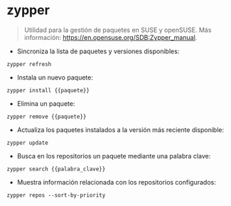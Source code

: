 # zypper

> Utilidad para la gestión de paquetes en SUSE y openSUSE.
> Más información: <https://en.opensuse.org/SDB:Zypper_manual>.

- Sincroniza la lista de paquetes y versiones disponibles:

`zypper refresh`

- Instala un nuevo paquete:

`zypper install {{paquete}}`

- Elimina un paquete:

`zypper remove {{paquete}}`

- Actualiza los paquetes instalados a la versión más reciente disponible:

`zypper update`

- Busca en los repositorios un paquete mediante una palabra clave:

`zypper search {{palabra_clave}}`

- Muestra información relacionada con los repositorios configurados:

`zypper repos --sort-by-priority`
